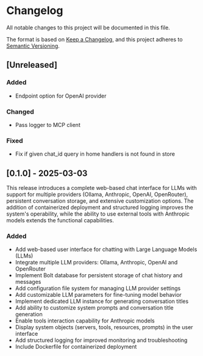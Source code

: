 # Changelog

All notable changes to this project will be documented in this file.

The format is based on [Keep a Changelog](https://keepachangelog.com/en/1.1.0/),
and this project adheres to [Semantic Versioning](https://semver.org/spec/v2.0.0.html).

## [Unreleased]

### Added

- Endpoint option for OpenAI provider

### Changed

- Pass logger to MCP client

### Fixed

- Fix if given chat_id query in home handlers is not found in store

## [0.1.0] - 2025-03-03

This release introduces a complete web-based chat interface for LLMs with support for multiple providers (Ollama, Anthropic, OpenAI, OpenRouter), persistent conversation storage, and extensive customization options. The addition of containerized deployment and structured logging improves the system's operability, while the ability to use external tools with Anthropic models extends the functional capabilities.

### Added

- Add web-based user interface for chatting with Large Language Models (LLMs)
- Integrate multiple LLM providers: Ollama, Anthropic, OpenAI and OpenRouter
- Implement Bolt database for persistent storage of chat history and messages
- Add configuration file system for managing LLM provider settings
- Add customizable LLM parameters for fine-tuning model behavior
- Implement dedicated LLM instance for generating conversation titles
- Add ability to customize system prompts and conversation title generation
- Enable tools interaction capability for Anthropic models
- Display system objects (servers, tools, resources, prompts) in the user interface
- Add structured logging for improved monitoring and troubleshooting
- Include Dockerfile for containerized deployment
